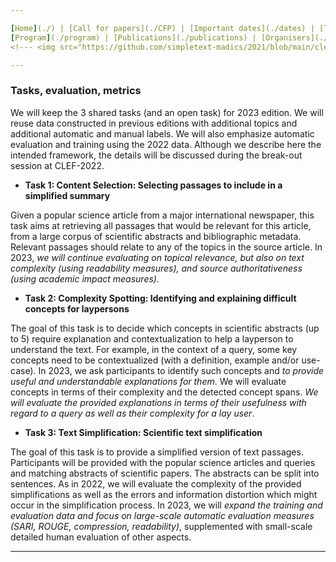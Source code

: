 ```yaml
---

[Home](./) | [Call for papers](./CFP) | [Important dates](./dates) | [Tasks](./tasks)  | [Tools](./tools) | 
[Program](./program) | [Publications](./publications) | [Organisers](./organisers) | [Contact](simpletex-madics/2022/en/index/index) | [CLEF-2022](../2022/clef/en/index)
<!--- <img src="https://github.com/simpletext-madics/2021/blob/main/clef/FR.png?raw=true" width="30">https://simpletext-project.com/2022/clef/') --->

---
```


### Tasks, evaluation, metrics  

We will keep the 3 shared tasks (and an open task) for 2023 edition. We will reuse data constructed in previous editions with additional topics and additional automatic and manual labels. We will also emphasize automatic evaluation and training using the 2022 data. Although we describe here the intended framework, the details will be discussed during the break-out session at CLEF-2022.  

- **Task 1: Content Selection: Selecting passages to include in a simplified summary**  

Given a popular science article from a major international newspaper, this task aims at retrieving all passages that would be relevant for this article, from a large corpus of scientific abstracts and bibliographic metadata. Relevant passages should relate to any of the topics in the source article. In 2023, _we will continue evaluating on topical relevance, but also on text complexity (using readability measures), and source authoritativeness (using academic impact measures)._

- **Task 2: Complexity Spotting: Identifying and explaining difficult concepts for laypersons**  

The goal of this task is to decide which concepts in scientific abstracts (up to 5) require explanation and contextualization to help a layperson to understand the text. For example, in the context of a query, some key concepts need to be contextualized (with a definition, example and/or use-case). In 2023, we ask participants to identify such concepts and _to provide useful and understandable explanations for them_. We will evaluate concepts in terms of their complexity and the detected concept spans. _We will evaluate the provided explanations in terms of their usefulness with regard to a query as well as their complexity for a lay user_.  

- **Task 3: Text Simplification: Scientific text simplification**  

The goal of this task is to provide a simplified version of text passages. Participants will be provided with the popular science articles and queries and matching abstracts of scientific papers. The abstracts can be split into sentences. As in 2022, we will evaluate the complexity of the provided simplifications as well as the errors and information distortion which might occur in the simplification process. In 2023, we will _expand the training and evaluation data and focus on large-scale automatic evaluation measures (SARI, ROUGE, compression, readability)_, supplemented with small-scale detailed human evaluation of other aspects.  

***

